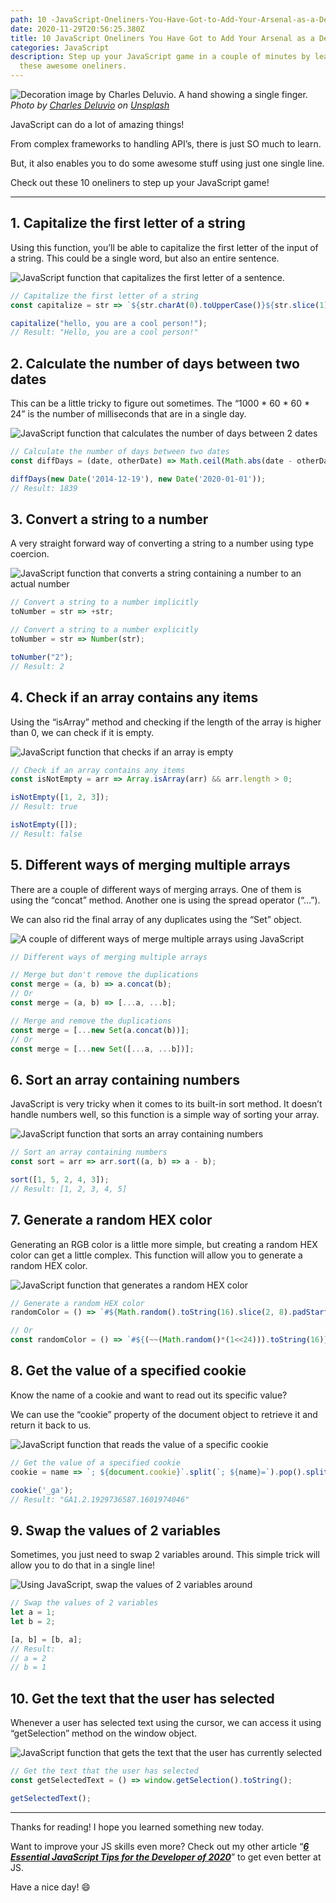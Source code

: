 ```yaml
---
path: 10 -JavaScript-Oneliners-You-Have-Got-to-Add-Your-Arsenal-as-a-Developer
date: 2020-11-29T20:56:25.380Z
title: 10 JavaScript Oneliners You Have Got to Add Your Arsenal as a Developer
categories: JavaScript
description: Step up your JavaScript game in a couple of minutes by learning
  these awesome oneliners.
---
```

![Decoration image by Charles Deluvio. A hand showing a single finger.](/assets/one-bg.jpg)
*Photo by [Charles Deluvio](https://unsplash.com/@charlesdeluvio?utm_source=unsplash&utm_medium=referral&utm_content=creditCopyText) on [Unsplash](https://unsplash.com/s/photos/one?utm_source=unsplash&utm_medium=referral&utm_content=creditCopyText)*

JavaScript can do a lot of amazing things!

From complex frameworks to handling API’s, there is just SO much to learn.

But, it also enables you to do some awesome stuff using just one single line.

Check out these 10 oneliners to step up your JavaScript game!

<hr/>

## 1. Capitalize the first letter of a string

Using this function, you’ll be able to capitalize the first letter of the input of a string. This could be a single word, but also an entire sentence.

![JavaScript function that capitalizes the first letter of a sentence.](/assets/one-1.png)

```javascript
// Capitalize the first letter of a string
const capitalize = str => `${str.charAt(0).toUpperCase()}${str.slice(1)}`;

capitalize("hello, you are a cool person!");
// Result: "Hello, you are a cool person!"
```

## 2. Calculate the number of days between two dates

This can be a little tricky to figure out sometimes. The “1000 \* 60 \* 60 * 24” is the number of milliseconds that are in a single day.

![JavaScript function that calculates the number of days between 2 dates](/assets/one-2.png)

```javascript
// Calculate the number of days between two dates
const diffDays = (date, otherDate) => Math.ceil(Math.abs(date - otherDate) / (1000 * 60 * 60 * 24));

diffDays(new Date('2014-12-19'), new Date('2020-01-01'));
// Result: 1839
```

## 3. Convert a string to a number

A very straight forward way of converting a string to a number using type coercion.

![JavaScript function that converts a string containing a number to an actual number](/assets/one-3.png)

```javascript
// Convert a string to a number implicitly
toNumber = str => +str;

// Convert a string to a number explicitly
toNumber = str => Number(str);

toNumber("2");
// Result: 2
```

## 4. Check if an array contains any items

Using the “isArray” method and checking if the length of the array is higher than 0, we can check if it is empty.

![JavaScript function that checks if an array is empty](/assets/one-4.png)

```javascript
// Check if an array contains any items
const isNotEmpty = arr => Array.isArray(arr) && arr.length > 0;

isNotEmpty([1, 2, 3]);
// Result: true

isNotEmpty([]);
// Result: false
```

## 5. Different ways of merging multiple arrays

There are a couple of different ways of merging arrays. One of them is using the “concat” method. Another one is using the spread operator (“…”).

We can also rid the final array of any duplicates using the “Set” object.

![A couple of different ways of merge multiple arrays using JavaScript](/assets/one-5.png)

```javascript
// Different ways of merging multiple arrays

// Merge but don't remove the duplications
const merge = (a, b) => a.concat(b);
// Or
const merge = (a, b) => [...a, ...b];

// Merge and remove the duplications
const merge = [...new Set(a.concat(b))];
// Or
const merge = [...new Set([...a, ...b])];
```

## 6. Sort an array containing numbers

JavaScript is very tricky when it comes to its built-in sort method. It doesn’t handle numbers well, so this function is a simple way of sorting your array.

![JavaScript function that sorts an array containing numbers](/assets/one-6.png)

```javascript
// Sort an array containing numbers
const sort = arr => arr.sort((a, b) => a - b);

sort([1, 5, 2, 4, 3]);
// Result: [1, 2, 3, 4, 5]
```

## 7. Generate a random HEX color

Generating an RGB color is a little more simple, but creating a random HEX color can get a little complex. This function will allow you to generate a random HEX color.

![JavaScript function that generates a random HEX color](/assets/one-7.png)

```javascript
// Generate a random HEX color
randomColor = () => `#${Math.random().toString(16).slice(2, 8).padStart(6, '0')}`;

// Or
const randomColor = () => `#${(~~(Math.random()*(1<<24))).toString(16)}`;
```

## 8. Get the value of a specified cookie

Know the name of a cookie and want to read out its specific value?

We can use the “cookie” property of the document object to retrieve it and return it back to us.

![JavaScript function that reads the value of a specific cookie](/assets/one-8.png)

```javascript
// Get the value of a specified cookie
cookie = name => `; ${document.cookie}`.split(`; ${name}=`).pop().split(';').shift();

cookie('_ga');
// Result: "GA1.2.1929736587.1601974046"
```

## 9. Swap the values of 2 variables

Sometimes, you just need to swap 2 variables around. This simple trick will allow you to do that in a single line!

![Using JavaScript, swap the values of 2 variables around](/assets/one-9.png)

```javascript
// Swap the values of 2 variables
let a = 1;
let b = 2;

[a, b] = [b, a];
// Result: 
// a = 2
// b = 1
```

## 10. Get the text that the user has selected

Whenever a user has selected text using the cursor, we can access it using “getSelection” method on the window object.

![JavaScript function that gets the text that the user has currently selected](/assets/one-10.png)

```javascript
// Get the text that the user has selected
const getSelectedText = () => window.getSelection().toString();

getSelectedText();
```

<hr/>

Thanks for reading! I hope you learned something new today.

Want to improve your JS skills even more? Check out my other article “***[6 Essential JavaScript Tips for the Developer of 2020](/blog/6-essential-javascript-tips-for-the-developer-of-2020/)***” to get even better at JS.

Have a nice day! 😄